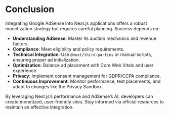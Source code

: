 # Conclusion

Integrating Google AdSense into Next.js applications offers a robust monetization strategy but requires careful planning. Success depends on:

- **Understanding AdSense**: Master its auction mechanics and revenue factors.
- **Compliance**: Meet eligibility and policy requirements.
- **Technical Integration**: Use `@next/third-parties` or manual scripts, ensuring proper ad initialization.
- **Optimization**: Balance ad placement with Core Web Vitals and user experience.
- **Privacy**: Implement consent management for GDPR/CCPA compliance.
- **Continuous Improvement**: Monitor performance, test placements, and adapt to changes like the Privacy Sandbox.

By leveraging Next.js’s performance and AdSense’s AI, developers can create monetized, user-friendly sites. Stay informed via official resources to maintain an effective integration.